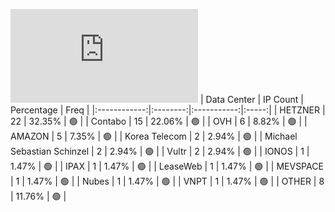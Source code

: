 ![Diagramm](https://github.com/111STAVR111/props/blob/main/Story/Decentralization/1/README.md)
| Data Center | IP Count | Percentage | Freq |
|:------------:|:--------:|:-----------:|:-----:|
| HETZNER | 22 | 32.35% | 🟢 |
| Contabo | 15 | 22.06% | 🟢 |
| OVH | 6 | 8.82% | 🟢 |
| AMAZON | 5 | 7.35% | 🟢 |
| Korea Telecom | 2 | 2.94% | 🟢 |
| Michael Sebastian Schinzel | 2 | 2.94% | 🟢 |
| Vultr | 2 | 2.94% | 🟢 |
| IONOS | 1 | 1.47% | 🟢 |
| IPAX | 1 | 1.47% | 🟢 |
| LeaseWeb | 1 | 1.47% | 🟢 |
| MEVSPACE | 1 | 1.47% | 🟢 |
| Nubes | 1 | 1.47% | 🟢 |
| VNPT | 1 | 1.47% | 🟢 |
| OTHER | 8 | 11.76% | 🟢 |